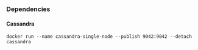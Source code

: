 ### Dependencies

#### Cassandra

```shell
docker run --name cassandra-single-node --publish 9042:9042 --detach cassandra
```
